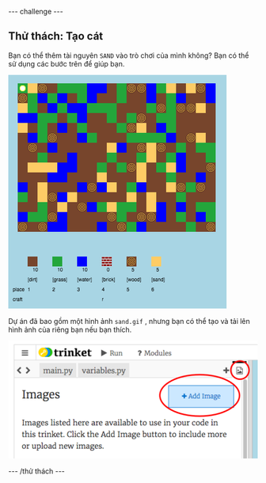 \--- challenge \---

## Thử thách: Tạo cát

Bạn có thể thêm tài nguyên `SAND` vào trò chơi của mình không? Bạn có thể sử dụng các bước trên để giúp bạn.

![ảnh chụp màn hình](images/craft-sand.png)

Dự án đã bao gồm một hình ảnh `sand.gif` , nhưng bạn có thể tạo và tải lên hình ảnh của riêng bạn nếu bạn thích.

![ảnh chụp màn hình](images/craft-upload.png)

\--- /thử thách \---